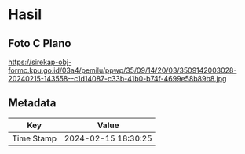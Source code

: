 # Hasil

## Foto C Plano

https://sirekap-obj-formc.kpu.go.id/03a4/pemilu/ppwp/35/09/14/20/03/3509142003028-20240215-143558--c1d14087-c33b-41b0-b74f-4699e58b89b8.jpg


## Metadata

| Key        | Value               |
| ---------- | ------------------- |
| Time Stamp | 2024-02-15 18:30:25 |



